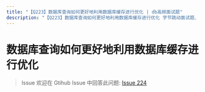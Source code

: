```yaml
---
title: "【Q223】数据库查询如何更好地利用数据库缓存进行优化 | db高频面试题"
description: "【Q223】数据库查询如何更好地利用数据库缓存进行优化 字节跳动面试题、阿里腾讯面试题、美团小米面试题。"
---
```


# 数据库查询如何更好地利用数据库缓存进行优化

> Issue
> 欢迎在 Gtihub Issue 中回答此问题: [Issue 224](https://github.com/shfshanyue/Daily-Question/issues/224)
